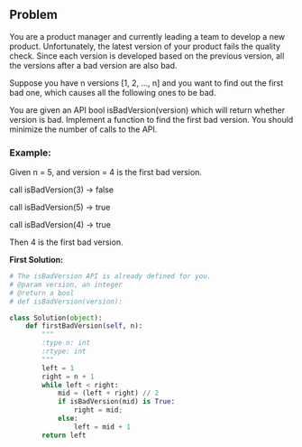 ## Problem

You are a product manager and currently leading a team to develop a new product. Unfortunately, the latest version of your product fails the quality check. Since each version is developed based on the previous version, all the versions after a bad version are also bad.

Suppose you have n versions [1, 2, ..., n] and you want to find out the first bad one, which causes all the following ones to be bad.

You are given an API bool isBadVersion(version) which will return whether version is bad. Implement a function to find the first bad version. You should minimize the number of calls to the API.

### Example:

Given n = 5, and version = 4 is the first bad version.

call isBadVersion(3) -> false

call isBadVersion(5) -> true

call isBadVersion(4) -> true

Then 4 is the first bad version. 

**First Solution:**
```python
# The isBadVersion API is already defined for you.
# @param version, an integer
# @return a bool
# def isBadVersion(version):

class Solution(object):
    def firstBadVersion(self, n):
        """
        :type n: int
        :rtype: int
        """
        left = 1
        right = n + 1
        while left < right:
            mid = (left + right) // 2
            if isBadVersion(mid) is True:
                right = mid;
            else:
                left = mid + 1
        return left
```

